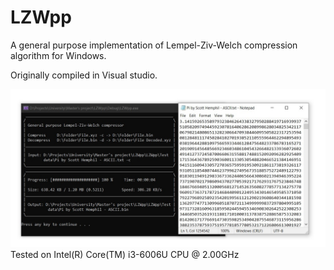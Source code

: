 # LZWpp
A general purpose implementation of Lempel-Ziv-Welch compression algorithm for Windows. 

Originally compiled in Visual studio.

![Project demo](Project-demo.jpg)
Tested on Intel(R) Core(TM) i3-6006U CPU @ 2.00GHz
